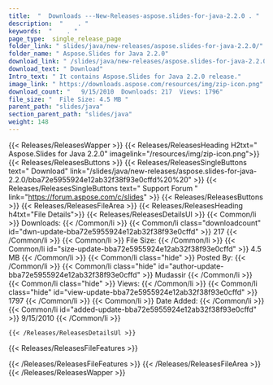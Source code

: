 ```yaml
---
title:  "  Downloads ---New-Releases-aspose.slides-for-java-2.2.0 . " 
description:  "    . " 
keywords:  "    . " 
page_type:  single_release_page
folder_link: " slides/java/new-releases/aspose.slides-for-java-2.2.0/"
folder_name: " Aspose.Slides for Java 2.2.0"
download_link: " /slides/java/new-releases/aspose.slides-for-java-2.2.0/bba72e5955924e12ab32f38f93e0cffd"
download_text: " Download"
Intro_text: " It contains Aspose.Slides for Java 2.2.0 release."
image_link: " https://downloads.aspose.com/resources/img/zip-icon.png"
download_count: "   9/15/2010  Downloads: 217  Views: 1796"
file_size: "  File Size: 4.5 MB "
parent_path: "slides/java"
section_parent_path: "slides/java"
weight: 148 
---
```


{{< Releases/ReleasesWapper >}}
  {{< Releases/ReleasesHeading H2txt=" Aspose.Slides for Java 2.2.0" imagelink="/resources/img/zip-icon.png">}}
  {{< Releases/ReleasesButtons >}}
    {{< Releases/ReleasesSingleButtons text=" Download" link="/slides/java/new-releases/aspose.slides-for-java-2.2.0/bba72e5955924e12ab32f38f93e0cffd%20%20" >}}
    {{< Releases/ReleasesSingleButtons text=" Support Forum " link="https://forum.aspose.com/c/slides" >}}
  {{< Releases/ReleasesButtons >}}
  {{< Releases/ReleasesFileArea >}}
    {{< Releases/ReleasesHeading h4txt="File Details">}}
    {{< Releases/ReleasesDetailsUl >}}
            {{< Common/li  >}} Downloads: {{< /Common/li >}} 
      {{< Common/li class="downloadcount" id="dwn-update-bba72e5955924e12ab32f38f93e0cffd" >}} 217 {{< /Common/li >}} 
      {{< Common/li  >}} File Size: {{< /Common/li >}} 
      {{< Common/li id="size-update-bba72e5955924e12ab32f38f93e0cffd" >}} 4.5 MB {{< /Common/li >}} 
      {{< Common/li  class="hide" >}} Posted By: {{< /Common/li >}} 
      {{< Common/li class="hide" id="author-update-bba72e5955924e12ab32f38f93e0cffd" >}} Mudassir {{< /Common/li >}} 
      {{< Common/li class="hide"  >}} Views: {{< /Common/li >}} 
      {{< Common/li class="hide" id="view-update-bba72e5955924e12ab32f38f93e0cffd" >}} 1797 {{< /Common/li >}} 
      {{< Common/li  >}} Date Added: {{< /Common/li >}} 
      {{< Common/li id="added-update-bba72e5955924e12ab32f38f93e0cffd" >}} 9/15/2010 {{< /Common/li >}} 

    {{< /Releases/ReleasesDetailsUl >}}

  {{< Releases/ReleasesFileFeatures >}}
      
  {{< /Releases/ReleasesFileFeatures >}}
 {{< /Releases/ReleasesFileArea >}}
{{< /Releases/ReleasesWapper >}}


